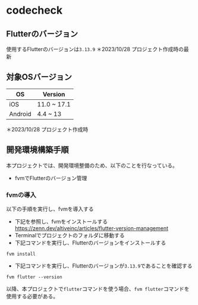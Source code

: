 # codecheck
## Flutterのバージョン
使用するFlutterのバージョンは`3.13.9`
＊2023/10/28 プロジェクト作成時の最新

## 対象OSバージョン

|  OS  |  Version  |
| ---- | ---- |
|  iOS  |  11.0 ~ 17.1  |
|  Android  |  4.4 ~ 13  |

＊2023/10/28 プロジェクト作成時

## 開発環境構築手順
本プロジェクトでは、開発環境整備のため、以下のことを行なっている。
- fvmでFlutterのバージョン管理

### fvmの導入
以下の手順を実行し、fvmを導入する
- 下記を参照し、fvmをインストールする
https://zenn.dev/altiveinc/articles/flutter-version-management
- Terminalでプロジェクトのフォルダに移動する
- 下記コマンドを実行し、Flutterのバージョンをインストールする
```
fvm install
````
- 下記コマンドを実行し、Flutterのバージョンが`3.13.9`であることを確認する
```
fvm flutter --version
````
以降、本プロジェクトで`flutter`コマンドを使う場合、`fvm flutter`コマンドを使用する必要がある。